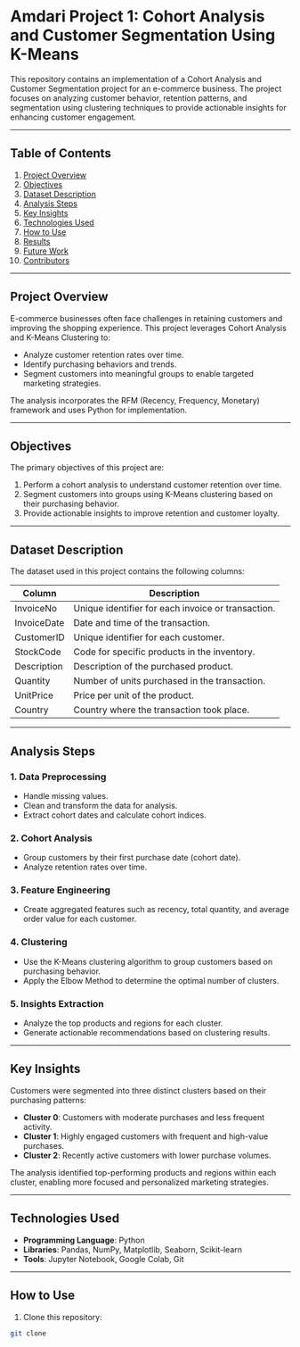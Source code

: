 # Amdari Project 1: Cohort Analysis and Customer Segmentation Using K-Means  

This repository contains an implementation of a Cohort Analysis and Customer Segmentation project for an e-commerce business. The project focuses on analyzing customer behavior, retention patterns, and segmentation using clustering techniques to provide actionable insights for enhancing customer engagement.  

---

## Table of Contents  
1. [Project Overview](#project-overview)  
2. [Objectives](#objectives)  
3. [Dataset Description](#dataset-description)  
4. [Analysis Steps](#analysis-steps)  
5. [Key Insights](#key-insights)  
6. [Technologies Used](#technologies-used)  
7. [How to Use](#how-to-use)  
8. [Results](#results)  
9. [Future Work](#future-work)  
10. [Contributors](#contributors)  

---

## Project Overview  

E-commerce businesses often face challenges in retaining customers and improving the shopping experience. This project leverages Cohort Analysis and K-Means Clustering to:  

- Analyze customer retention rates over time.  
- Identify purchasing behaviors and trends.  
- Segment customers into meaningful groups to enable targeted marketing strategies.  

The analysis incorporates the RFM (Recency, Frequency, Monetary) framework and uses Python for implementation.  

---

## Objectives  

The primary objectives of this project are:  
1. Perform a cohort analysis to understand customer retention over time.  
2. Segment customers into groups using K-Means clustering based on their purchasing behavior.  
3. Provide actionable insights to improve retention and customer loyalty.  

---

## Dataset Description  

The dataset used in this project contains the following columns:  

| Column       | Description                                           |  
|--------------|-------------------------------------------------------|  
| InvoiceNo    | Unique identifier for each invoice or transaction.    |  
| InvoiceDate  | Date and time of the transaction.                     |  
| CustomerID   | Unique identifier for each customer.                  |  
| StockCode    | Code for specific products in the inventory.          |  
| Description  | Description of the purchased product.                 |  
| Quantity     | Number of units purchased in the transaction.         |  
| UnitPrice    | Price per unit of the product.                        |  
| Country      | Country where the transaction took place.             |  

---

## Analysis Steps  

### 1. Data Preprocessing  
- Handle missing values.  
- Clean and transform the data for analysis.  
- Extract cohort dates and calculate cohort indices.  

### 2. Cohort Analysis  
- Group customers by their first purchase date (cohort date).  
- Analyze retention rates over time.  

### 3. Feature Engineering  
- Create aggregated features such as recency, total quantity, and average order value for each customer.  

### 4. Clustering  
- Use the K-Means clustering algorithm to group customers based on purchasing behavior.  
- Apply the Elbow Method to determine the optimal number of clusters.  

### 5. Insights Extraction  
- Analyze the top products and regions for each cluster.  
- Generate actionable recommendations based on clustering results.  

---

## Key Insights  

Customers were segmented into three distinct clusters based on their purchasing patterns:  

- **Cluster 0**: Customers with moderate purchases and less frequent activity.  
- **Cluster 1**: Highly engaged customers with frequent and high-value purchases.  
- **Cluster 2**: Recently active customers with lower purchase volumes.  

The analysis identified top-performing products and regions within each cluster, enabling more focused and personalized marketing strategies.  

---

## Technologies Used  

- **Programming Language**: Python  
- **Libraries**: Pandas, NumPy, Matplotlib, Seaborn, Scikit-learn  
- **Tools**: Jupyter Notebook, Google Colab, Git  

---

## How to Use  

1. Clone this repository:  

```bash  
git clone 
